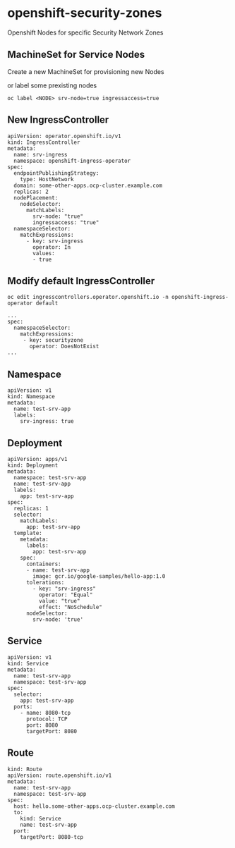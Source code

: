 # openshift-security-zones
Openshift Nodes for specific Security Network Zones

## MachineSet for Service Nodes

Create a new MachineSet for provisioning new Nodes
<wip>
  
or label some prexisting nodes

    oc label <NODE> srv-node=true ingressaccess=true

## New IngressController

    apiVersion: operator.openshift.io/v1
    kind: IngressController
    metadata:
      name: srv-ingress
      namespace: openshift-ingress-operator
    spec:
      endpointPublishingStrategy:
        type: HostNetwork
      domain: some-other-apps.ocp-cluster.example.com
      replicas: 2
      nodePlacement:
        nodeSelector:
          matchLabels:
            srv-node: "true"
            ingressaccess: "true"
      namespaceSelector:
        matchExpressions:
          - key: srv-ingress
            operator: In
            values:
            - true
        
        
        

## Modify default IngressController
    oc edit ingresscontrollers.operator.openshift.io -n openshift-ingress-operator default
    
    ...
    spec:
      namespaceSelector:
        matchExpressions:
         - key: securityzone
           operator: DoesNotExist
    ...


 ## Namespace
 
    apiVersion: v1
    kind: Namespace
    metadata:
      name: test-srv-app
      labels:
        srv-ingress: true
 

## Deployment

    apiVersion: apps/v1
    kind: Deployment
    metadata:
      namespace: test-srv-app
      name: test-srv-app
      labels:
        app: test-srv-app
    spec:
      replicas: 1
      selector:
        matchLabels:
          app: test-srv-app
      template:
        metadata:
          labels:
            app: test-srv-app
        spec:
          containers:
          - name: test-srv-app
            image: gcr.io/google-samples/hello-app:1.0
          tolerations:
            - key: "srv-ingress"
              operator: "Equal"
              value: "true"
              effect: "NoSchedule"
          nodeSelector:
            srv-node: 'true'


## Service

    apiVersion: v1
    kind: Service
    metadata:
      name: test-srv-app
      namespace: test-srv-app
    spec:
      selector:
        app: test-srv-app
      ports:
        - name: 8080-tcp
          protocol: TCP
          port: 8080
          targetPort: 8080



## Route
    kind: Route
    apiVersion: route.openshift.io/v1
    metadata:
      name: test-srv-app
      namespace: test-srv-app
    spec:
      host: hello.some-other-apps.ocp-cluster.example.com
      to:
        kind: Service
        name: test-srv-app
      port:
        targetPort: 8080-tcp
